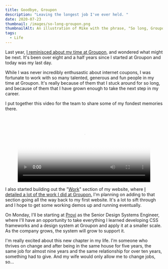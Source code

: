 ```yaml
---
title: Goodbye, Groupon
description: "Leaving the longest job I've ever held. "
date: 2020-07-23
thumbnail: /images/so-long-groupon.png
thumbnailAlt: An illustration of Mike with the phrase, "So long, Groupon."
tags:
  - Life
---
```

Last year, [I reminisced about my time at Groupon](/posts/2019-04-24-whats-next/), and wondered what might be next. It's been over eight and a half years since I started at Groupon and today was my last day.

While I was never incredibly enthusastic about internet coupons, I was fortunate to work with so many talented, generous and fun people in my time at Groupon. It's really because of them that I stuck around for so long, and because of them that I have grown enough to take the next step in my career.

I put together this video for the team to share some of my fondest memories there.

<figure>
  <video controls="" poster="/images/so-long-groupon.png" width="100%">
    <source src="/images/video/goodbye-groupon.mp4" type="video/mp4">
  </video>
</figure>

I also started building out the "[Work](/work/)" section of my website, where [I detailed a lot of the work I did at Groupon.](/work/groupon/) I'm planning on adding to that section going all the way back to my first website. It's a lot to sift through and I hope to get some working demos up and running eventually.

On Monday, I'll be starting at [Provi](https://www.provi.com/) as the Senior Design Systems Engineer, where I'll have an opportunity to take everything I learned developing CSS frameworks and a design system at Groupon and apply it at a smaller scale. As the company grows, the system will grow to support it.

I'm really excited about this new chapter in my life. I'm someone who thrives on change and after being in the same house for five years, the same job for almost nine years and the same relationship for over ten years, something had to give. And my wife would only allow me to change jobs, so...